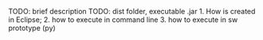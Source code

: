 TODO: brief description
TODO: dist folder, executable .jar 1. How is created in Eclipse; 2. how to execute in command line 3. how to execute in sw prototype (py)

